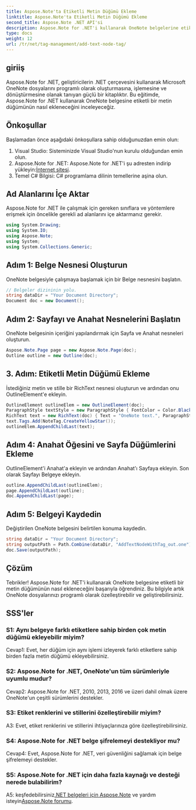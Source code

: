 ```yaml
---
title: Aspose.Note'ta Etiketli Metin Düğümü Ekleme
linktitle: Aspose.Note'ta Etiketli Metin Düğümü Ekleme
second_title: Aspose.Note .NET API'si
description: Aspose.Note for .NET'i kullanarak OneNote belgelerine etiketli metin düğümlerini nasıl ekleyeceğinizi öğrenin.
type: docs
weight: 12
url: /tr/net/tag-management/add-text-node-tag/
---
```

## giriiş

Aspose.Note for .NET, geliştiricilerin .NET çerçevesini kullanarak Microsoft OneNote dosyalarını programlı olarak oluşturmasına, işlemesine ve dönüştürmesine olanak tanıyan güçlü bir kitaplıktır. Bu eğitimde, Aspose.Note for .NET kullanarak OneNote belgesine etiketli bir metin düğümünün nasıl ekleneceğini inceleyeceğiz.

## Önkoşullar

Başlamadan önce aşağıdaki önkoşullara sahip olduğunuzdan emin olun:

1. Visual Studio: Sisteminizde Visual Studio'nun kurulu olduğundan emin olun.
2.  Aspose.Note for .NET: Aspose.Note for .NET'i şu adresten indirip yükleyin:[İnternet sitesi](https://releases.aspose.com/note/net/).
3. Temel C# Bilgisi: C# programlama dilinin temellerine aşina olun.

## Ad Alanlarını İçe Aktar

Aspose.Note for .NET ile çalışmak için gereken sınıflara ve yöntemlere erişmek için öncelikle gerekli ad alanlarını içe aktarmanız gerekir.

```csharp
using System.Drawing;
using System.IO;
using Aspose.Note;
using System;
using System.Collections.Generic;
```

## Adım 1: Belge Nesnesi Oluşturun

OneNote belgesiyle çalışmaya başlamak için bir Belge nesnesini başlatın.

```csharp
// Belgeler dizininin yolu.
string dataDir = "Your Document Directory";
Document doc = new Document();
```

## Adım 2: Sayfayı ve Anahat Nesnelerini Başlatın

OneNote belgesinin içeriğini yapılandırmak için Sayfa ve Anahat nesneleri oluşturun.

```csharp
Aspose.Note.Page page = new Aspose.Note.Page(doc);
Outline outline = new Outline(doc);
```

## 3. Adım: Etiketli Metin Düğümü Ekleme

İstediğiniz metin ve stille bir RichText nesnesi oluşturun ve ardından onu OutlineElement'e ekleyin.

```csharp
OutlineElement outlineElem = new OutlineElement(doc);
ParagraphStyle textStyle = new ParagraphStyle { FontColor = Color.Black, FontName = "Arial", FontSize = 10 };
RichText text = new RichText(doc) { Text = "OneNote text.", ParagraphStyle = textStyle };
text.Tags.Add(NoteTag.CreateYellowStar());
outlineElem.AppendChildLast(text);
```

## Adım 4: Anahat Öğesini ve Sayfa Düğümlerini Ekleme

OutlineElement'i Anahat'a ekleyin ve ardından Anahat'ı Sayfaya ekleyin. Son olarak Sayfayı Belgeye ekleyin.

```csharp
outline.AppendChildLast(outlineElem);
page.AppendChildLast(outline);
doc.AppendChildLast(page);
```

## Adım 5: Belgeyi Kaydedin

Değiştirilen OneNote belgesini belirtilen konuma kaydedin.

```csharp
string dataDir = "Your Document Directory";
string outputPath = Path.Combine(dataDir, "AddTextNodeWithTag_out.one");
doc.Save(outputPath);
```

## Çözüm

Tebrikler! Aspose.Note for .NET'i kullanarak OneNote belgesine etiketli bir metin düğümünün nasıl ekleneceğini başarıyla öğrendiniz. Bu bilgiyle artık OneNote dosyalarınızı programlı olarak özelleştirebilir ve geliştirebilirsiniz.

## SSS'ler

### S1: Aynı belgeye farklı etiketlere sahip birden çok metin düğümü ekleyebilir miyim?

Cevap1: Evet, her düğüm için aynı işlemi izleyerek farklı etiketlere sahip birden fazla metin düğümü ekleyebilirsiniz.

### S2: Aspose.Note for .NET, OneNote'un tüm sürümleriyle uyumlu mudur?

Cevap2: Aspose.Note for .NET, 2010, 2013, 2016 ve üzeri dahil olmak üzere OneNote'un çeşitli sürümlerini destekler.

### S3: Etiket renklerini ve stillerini özelleştirebilir miyim?

A3: Evet, etiket renklerini ve stillerini ihtiyaçlarınıza göre özelleştirebilirsiniz.

### S4: Aspose.Note for .NET belge şifrelemeyi destekliyor mu?

Cevap4: Evet, Aspose.Note for .NET, veri güvenliğini sağlamak için belge şifrelemeyi destekler.

### S5: Aspose.Note for .NET için daha fazla kaynağı ve desteği nerede bulabilirim?

 A5: keşfedebilirsiniz[.NET belgeleri için Aspose.Note](https://reference.aspose.com/note/net/) ve yardım isteyin[Aspose.Note forumu](https://forum.aspose.com/c/note/28).
